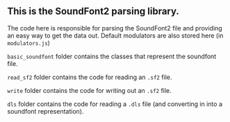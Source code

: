 ## This is the SoundFont2 parsing library.
The code here is responsible for parsing the SoundFont2 file and
providing an easy way to get the data out. 
Default modulators are also stored here (in `modulators.js`)

`basic_soundfont` folder contains the classes that represent the soundfont file.

`read_sf2` folder contains the code for reading an `.sf2` file.

`write` folder contains the code for writing out an `.sf2` file.

`dls` folder contains the code for reading a `.dls` file (and converting in into a soundfont representation).